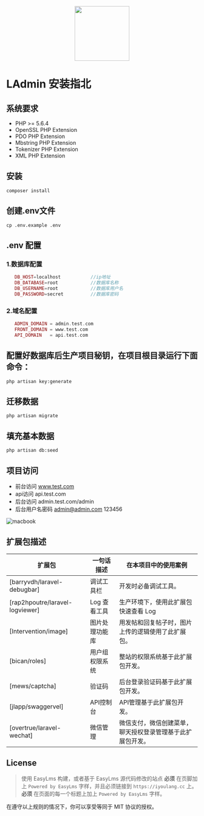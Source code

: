 <p align="center">
    <a href="https://www.iyoulang.cc">
        <img width="144" src="https://www.iyoulang.cc/front/assets/img/logo.png">
    </a>
</p>


# LAdmin 安装指北

## 系统要求
* PHP >= 5.6.4
* OpenSSL PHP Extension
* PDO PHP Extension
* Mbstring PHP Extension
* Tokenizer PHP Extension
* XML PHP Extension

## 安装    
```shell
composer install
```

## 创建.env文件

```shell
cp .env.example .env
```

## .env 配置

### 1.数据库配置

 ```php
 	DB_HOST=localhost			//ip地址
 	DB_DATABASE=root			//数据库名称
 	DB_USERNAME=root			//数据库用户名
 	DB_PASSWORD=secret			//数据库密码
 ```

### 2.域名配置

 ```php
	ADMIN_DOMAIN = admin.test.com
	FRONT_DOMAIN = www.test.com
	API_DOMAIN   = api.test.com
 ```

## 配置好数据库后生产项目秘钥，在项目根目录运行下面命令：

 ```shell
 php artisan key:generate
 ```
## 迁移数据

```shell
php artisan migrate
```

## 填充基本数据

```shell
php artisan db:seed
```
## 项目访问

* 前台访问 www.test.com
* api访问  api.test.com
* 后台访问 admin.test.com/admin
* 后台用户名密码 admin@admin.com 123456

![macbook](http://o6hc01bvr.bkt.clouddn.com/20161028081837.png)

## 扩展包描述

| 扩展包 | 一句话描述 | 在本项目中的使用案例 |  
| --- | --- | --- |   
| [barryvdh/laravel-debugbar] | 调试工具栏 | 开发时必备调试工具。 |
|[rap2hpoutre/laravel-logviewer]| Log 查看工具 | 生产环境下，使用此扩展包快速查看 Log |
| [Intervention/image]| 图片处理功能库 | 用发帖和回复帖子时，图片上传的逻辑使用了此扩展包。 |
| [bican/roles] | 用户组权限系统 | 整站的权限系统基于此扩展包开发。 |
| [mews/captcha] | 验证码 | 后台登录验证码基于此扩展包开发。 |
| [jlapp/swaggervel] | API控制台 | API管理基于此扩展包开发。 |
| [overtrue/laravel-wechat] | 微信管理 | 微信支付，微信创建菜单，聊天授权登录管理基于此扩展包开发。 |


## License

> 使用 EasyLms 构建，或者基于 EasyLms 源代码修改的站点 **必须** 在页脚加上 `Powered by EasyLms` 字样，并且必须链接到 `https://iyoulang.cc` 上。**必须** 在页面的每一个标题上加上 `Powered by EasyLms` 字样。

在遵守以上规则的情况下，你可以享受等同于 MIT 协议的授权。

